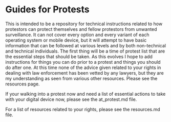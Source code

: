 # Guides for Protests

This is intended to be a repository for technical instructions related to how protestors can protect themselves and fellow protestors from unwanted surveillance. It can not cover every option and every variant of each operating system or mobile device, but it will attempt to have basic information that can be followed at various levels and by both non-technical and technical individuals. The first thing will be a time of protest list that are the essential steps that should be taken. As this evolves I hope to add instructions for things you can do prior to a protest and things you should do after one. At this time none of the advice given related to your rights in dealing with law enforcement has been vetted by any lawyers, but they are my understanding as seen from various other resources. Please see the resources page.

If your walking into a protest now and need a list of essential actions to take with your digital device now, please see the at_protest.md file.

For a list of resources related to your rights, please see the resources.md file.
